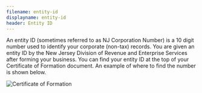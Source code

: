 ```yaml
---
filename: entity-id
displayname: entity-id
header: Entity ID
---
```


An entity ID (sometimes referred to as NJ Corporation Number) is a 10 digit number used to identify your corporate (non-tax) records. You are given an entity ID by the New Jersey Division of Revenue and Enterprise Services after forming your business. You can find your entity ID at the top of your Certificate of Formation document. An example of where to find the number is shown below.

![Certificate of Formation](https://user-images.githubusercontent.com/78366346/132915314-1a84c7e2-69f7-4433-96bf-d68c8081c085.jpg)
